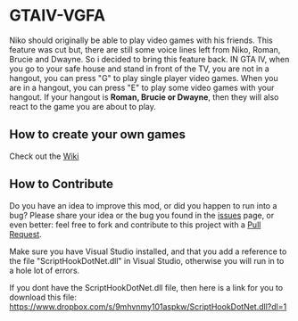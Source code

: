 # GTAIV-VGFA
Niko should originally be able to play video games with his friends.
This feature was cut but, there are still some voice lines left from Niko, Roman, Brucie and Dwayne. So i decided to bring this feature back. IN GTA IV, when you go to your safe house and stand in front of the TV, you are not in a hangout, you can press "G" to play single player video games. When you are in a hangout, you can press "E" to play some video games with your hangout. If your hangout is **Roman, Brucie or Dwayne**, then they will also react to the game you are about to play.

## How to create your own games
Check out the [Wiki](https://github.com/ClonkAndre/GTAIV-VGFA/wiki)

## How to Contribute
Do you have an idea to improve this mod, or did you happen to run into a bug? Please share your idea or the bug you found in the [issues](https://github.com/ClonkAndre/GTAIV-VGFA/issues) page, or even better: feel free to fork and contribute to this project with a [Pull Request](https://github.com/ClonkAndre/GTAIV-VGFA/pulls).

Make sure you have Visual Studio installed, and that you add a reference to the file "ScriptHookDotNet.dll" in Visual Studio, otherwise you will run in to a hole lot of errors.

If you dont have the ScriptHookDotNet.dll file, then here is a link for you to download this file: https://www.dropbox.com/s/9mhvnmy101aspkw/ScriptHookDotNet.dll?dl=1
